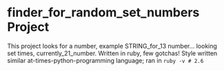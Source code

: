 # finder_for_random_set_numbers Project
This project looks for a number, example STRING_for_13 number... looking set times, currently_21_number. Written in ruby, few gotchas! Style written similar at-times-python-programming language; ran in `ruby -v # 2.6`
